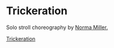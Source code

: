 
# Trickeration

Solo stroll choreography by
[Norma Miller.](https://en.m.wikipedia.org/wiki/Norma_Miller)

[Trickeration](git@github.com:damon140/swing-dance-notes.git)
